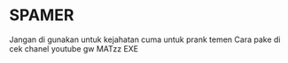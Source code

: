 # SPAMER
Jangan di gunakan untuk kejahatan cuma untuk prank temen
Cara pake di cek chanel youtube gw MATzz EXE
